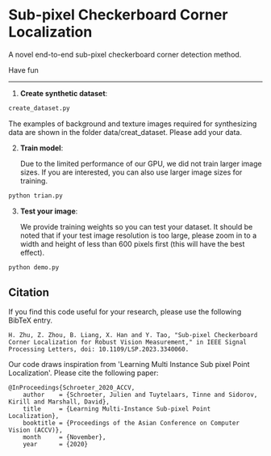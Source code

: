 # Sub-pixel Checkerboard Corner Localization

A novel end-to-end sub-pixel checkerboard corner detection method. 

Have fun

------

1. **Create synthetic dataset**:

```python
create_dataset.py
```

The examples of background and texture images required for synthesizing data are shown in the folder data/creat_dataset. Please add your data.

2. **Train model**:

   Due to the limited performance of our GPU, we did not train larger image sizes. If you are interested, you can also use larger image sizes for training.

```python
python trian.py
```
3. **Test your image**:

   We provide training weights so you can test your dataset.  It should be noted that if your test image resolution is too large, please zoom in to a width and height of less than 600 pixels first (this will have the best effect). 

```python
python demo.py
```



## Citation

If you find this code useful for your research, please use the following BibTeX entry.

```
H. Zhu, Z. Zhou, B. Liang, X. Han and Y. Tao, "Sub-pixel Checkerboard Corner Localization for Robust Vision Measurement," in IEEE Signal Processing Letters, doi: 10.1109/LSP.2023.3340060.
```

Our code draws inspiration from 'Learning Multi Instance Sub pixel Point Localization'. Please cite the following paper:

```
@InProceedings{Schroeter_2020_ACCV,
    author    = {Schroeter, Julien and Tuytelaars, Tinne and Sidorov, Kirill and Marshall, David},
    title     = {Learning Multi-Instance Sub-pixel Point Localization},
    booktitle = {Proceedings of the Asian Conference on Computer Vision (ACCV)},
    month     = {November},
    year      = {2020}
```

